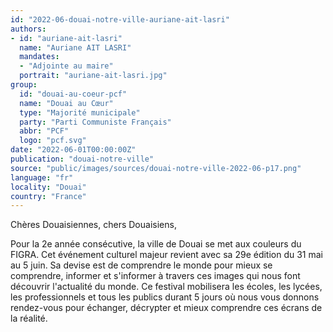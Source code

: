 ```yaml
---
id: "2022-06-douai-notre-ville-auriane-ait-lasri"
authors:
- id: "auriane-ait-lasri"
  name: "Auriane AIT LASRI"
  mandates: 
  - "Adjointe au maire"
  portrait: "auriane-ait-lasri.jpg"
group:
  id: "douai-au-coeur-pcf"
  name: "Douai au Cœur"
  type: "Majorité municipale"
  party: "Parti Communiste Français"
  abbr: "PCF"
  logo: "pcf.svg"
date: "2022-06-01T00:00:00Z"
publication: "douai-notre-ville"
source: "public/images/sources/douai-notre-ville-2022-06-p17.png"
language: "fr"
locality: "Douai"
country: "France"
---
```


Chères Douaisiennes, chers Douaisiens,

Pour la 2e année consécutive, la ville de Douai se met aux couleurs du FIGRA. Cet événement culturel majeur revient avec sa 29e édition du 31 mai au 5 juin. Sa devise est de comprendre le monde pour mieux se comprendre, informer et s'informer à travers ces images qui nous font découvrir l'actualité du monde. Ce festival mobilisera les écoles, les lycées, les professionnels et tous les publics durant 5 jours où nous vous donnons rendez-vous pour échanger, décrypter et mieux comprendre ces écrans de la réalité.
